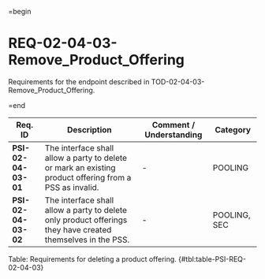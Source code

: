=begin

# REQ-02-04-03-Remove_Product_Offering

Requirements for the endpoint described in TOD-02-04-03-Remove_Product_Offering.

=end

| Req. ID | Description | Comment / Understanding | Category |
| ------- | ----------- | ----------------------- | -------- |
| __PSI-02-04-03-01__ | The interface shall allow a party to delete or mark an existing product offering from a PSS as invalid. | - | POOLING |
| __PSI-02-04-03-02__ | The interface shall allow a party to delete only product offerings they have created themselves in the PSS. | - | POOLING, SEC |

Table: Requirements for deleting a product offering. {#tbl:table-PSI-REQ-02-04-03}
